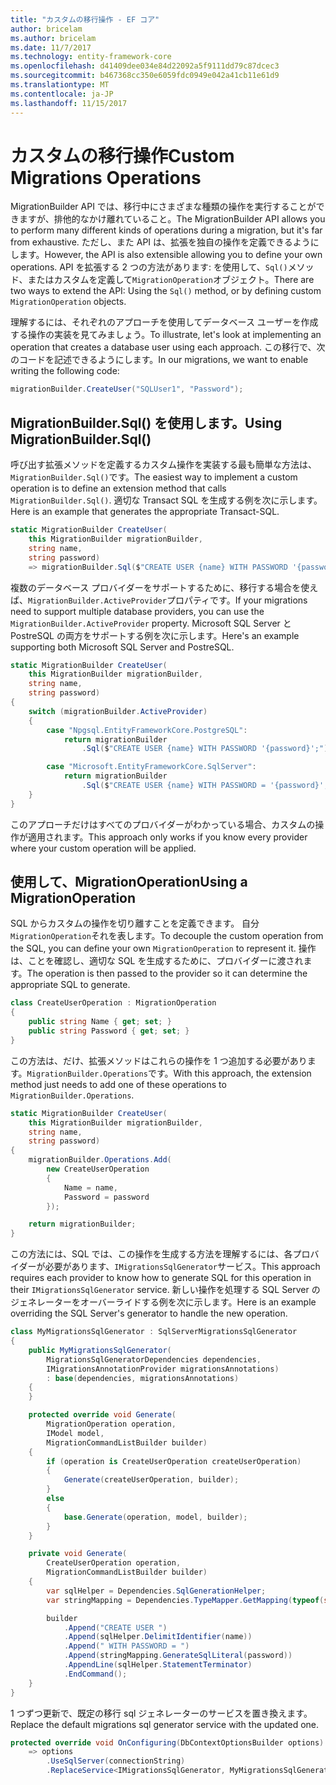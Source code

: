 ```yaml
---
title: "カスタムの移行操作 - EF コア"
author: bricelam
ms.author: bricelam
ms.date: 11/7/2017
ms.technology: entity-framework-core
ms.openlocfilehash: d41409dee034e84d22092a5f9111dd79c87dcec3
ms.sourcegitcommit: b467368cc350e6059fdc0949e042a41cb11e61d9
ms.translationtype: MT
ms.contentlocale: ja-JP
ms.lasthandoff: 11/15/2017
---
```

<a name="custom-migrations-operations"></a><span data-ttu-id="e79c4-102">カスタムの移行操作</span><span class="sxs-lookup"><span data-stu-id="e79c4-102">Custom Migrations Operations</span></span>
============================
<span data-ttu-id="e79c4-103">MigrationBuilder API では、移行中にさまざまな種類の操作を実行することができますが、排他的なかけ離れていること。</span><span class="sxs-lookup"><span data-stu-id="e79c4-103">The MigrationBuilder API allows you to perform many different kinds of operations during a migration, but it's far from exhaustive.</span></span> <span data-ttu-id="e79c4-104">ただし、また API は、拡張を独自の操作を定義できるようにします。</span><span class="sxs-lookup"><span data-stu-id="e79c4-104">However, the API is also extensible allowing you to define your own operations.</span></span> <span data-ttu-id="e79c4-105">API を拡張する 2 つの方法があります: を使用して、`Sql()`メソッド、またはカスタムを定義して`MigrationOperation`オブジェクト。</span><span class="sxs-lookup"><span data-stu-id="e79c4-105">There are two ways to extend the API: Using the `Sql()` method, or by defining custom `MigrationOperation` objects.</span></span>

<span data-ttu-id="e79c4-106">理解するには、それぞれのアプローチを使用してデータベース ユーザーを作成する操作の実装を見てみましょう。</span><span class="sxs-lookup"><span data-stu-id="e79c4-106">To illustrate, let's look at implementing an operation that creates a database user using each approach.</span></span> <span data-ttu-id="e79c4-107">この移行で、次のコードを記述できるようにします。</span><span class="sxs-lookup"><span data-stu-id="e79c4-107">In our migrations, we want to enable writing the following code:</span></span>

``` csharp
migrationBuilder.CreateUser("SQLUser1", "Password");
```

<a name="using-migrationbuildersql"></a><span data-ttu-id="e79c4-108">MigrationBuilder.Sql() を使用します。</span><span class="sxs-lookup"><span data-stu-id="e79c4-108">Using MigrationBuilder.Sql()</span></span>
----------------------------
<span data-ttu-id="e79c4-109">呼び出す拡張メソッドを定義するカスタム操作を実装する最も簡単な方法は、`MigrationBuilder.Sql()`です。</span><span class="sxs-lookup"><span data-stu-id="e79c4-109">The easiest way to implement a custom operation is to define an extension method that calls `MigrationBuilder.Sql()`.</span></span>
<span data-ttu-id="e79c4-110">適切な Transact SQL を生成する例を次に示します。</span><span class="sxs-lookup"><span data-stu-id="e79c4-110">Here is an example that generates the appropriate Transact-SQL.</span></span>

``` csharp
static MigrationBuilder CreateUser(
    this MigrationBuilder migrationBuilder,
    string name,
    string password)
    => migrationBuilder.Sql($"CREATE USER {name} WITH PASSWORD '{password}';");
```

<span data-ttu-id="e79c4-111">複数のデータベース プロバイダーをサポートするために、移行する場合を使えば、`MigrationBuilder.ActiveProvider`プロパティです。</span><span class="sxs-lookup"><span data-stu-id="e79c4-111">If your migrations need to support multiple database providers, you can use the `MigrationBuilder.ActiveProvider` property.</span></span> <span data-ttu-id="e79c4-112">Microsoft SQL Server と PostreSQL の両方をサポートする例を次に示します。</span><span class="sxs-lookup"><span data-stu-id="e79c4-112">Here's an example supporting both Microsoft SQL Server and PostreSQL.</span></span>

``` csharp
static MigrationBuilder CreateUser(
    this MigrationBuilder migrationBuilder,
    string name,
    string password)
{
    switch (migrationBuilder.ActiveProvider)
    {
        case "Npgsql.EntityFrameworkCore.PostgreSQL":
            return migrationBuilder
                .Sql($"CREATE USER {name} WITH PASSWORD '{password}';");

        case "Microsoft.EntityFrameworkCore.SqlServer":
            return migrationBuilder
                .Sql($"CREATE USER {name} WITH PASSWORD = '{password}';");
    }
}
```

<span data-ttu-id="e79c4-113">このアプローチだけはすべてのプロバイダーがわかっている場合、カスタムの操作が適用されます。</span><span class="sxs-lookup"><span data-stu-id="e79c4-113">This approach only works if you know every provider where your custom operation will be applied.</span></span>

<a name="using-a-migrationoperation"></a><span data-ttu-id="e79c4-114">使用して、MigrationOperation</span><span class="sxs-lookup"><span data-stu-id="e79c4-114">Using a MigrationOperation</span></span>
---------------------------
<span data-ttu-id="e79c4-115">SQL からカスタムの操作を切り離すことを定義できます。 自分`MigrationOperation`それを表します。</span><span class="sxs-lookup"><span data-stu-id="e79c4-115">To decouple the custom operation from the SQL, you can define your own `MigrationOperation` to represent it.</span></span> <span data-ttu-id="e79c4-116">操作は、ことを確認し、適切な SQL を生成するために、プロバイダーに渡されます。</span><span class="sxs-lookup"><span data-stu-id="e79c4-116">The operation is then passed to the provider so it can determine the appropriate SQL to generate.</span></span>

``` csharp
class CreateUserOperation : MigrationOperation
{
    public string Name { get; set; }
    public string Password { get; set; }
}
```

<span data-ttu-id="e79c4-117">この方法は、だけ、拡張メソッドはこれらの操作を 1 つ追加する必要があります。`MigrationBuilder.Operations`です。</span><span class="sxs-lookup"><span data-stu-id="e79c4-117">With this approach, the extension method just needs to add one of these operations to `MigrationBuilder.Operations`.</span></span>

``` csharp
static MigrationBuilder CreateUser(
    this MigrationBuilder migrationBuilder,
    string name,
    string password)
{
    migrationBuilder.Operations.Add(
        new CreateUserOperation
        {
            Name = name,
            Password = password
        });

    return migrationBuilder;
}
```

<span data-ttu-id="e79c4-118">この方法には、SQL では、この操作を生成する方法を理解するには、各プロバイダーが必要があります、`IMigrationsSqlGenerator`サービス。</span><span class="sxs-lookup"><span data-stu-id="e79c4-118">This approach requires each provider to know how to generate SQL for this operation in their `IMigrationsSqlGenerator` service.</span></span> <span data-ttu-id="e79c4-119">新しい操作を処理する SQL Server のジェネレーターをオーバーライドする例を次に示します。</span><span class="sxs-lookup"><span data-stu-id="e79c4-119">Here is an example overriding the SQL Server's generator to handle the new operation.</span></span>

``` csharp
class MyMigrationsSqlGenerator : SqlServerMigrationsSqlGenerator
{
    public MyMigrationsSqlGenerator(
        MigrationsSqlGeneratorDependencies dependencies,
        IMigrationsAnnotationProvider migrationsAnnotations)
        : base(dependencies, migrationsAnnotations)
    {
    }

    protected override void Generate(
        MigrationOperation operation,
        IModel model,
        MigrationCommandListBuilder builder)
    {
        if (operation is CreateUserOperation createUserOperation)
        {
            Generate(createUserOperation, builder);
        }
        else
        {
            base.Generate(operation, model, builder);
        }
    }

    private void Generate(
        CreateUserOperation operation,
        MigrationCommandListBuilder builder)
    {
        var sqlHelper = Dependencies.SqlGenerationHelper;
        var stringMapping = Dependencies.TypeMapper.GetMapping(typeof(string));

        builder
            .Append("CREATE USER ")
            .Append(sqlHelper.DelimitIdentifier(name))
            .Append(" WITH PASSWORD = ")
            .Append(stringMapping.GenerateSqlLiteral(password))
            .AppendLine(sqlHelper.StatementTerminator)
            .EndCommand();
    }
}
```

<span data-ttu-id="e79c4-120">1 つずつ更新で、既定の移行 sql ジェネレーターのサービスを置き換えます。</span><span class="sxs-lookup"><span data-stu-id="e79c4-120">Replace the default migrations sql generator service with the updated one.</span></span>

``` csharp
protected override void OnConfiguring(DbContextOptionsBuilder options)
    => options
        .UseSqlServer(connectionString)
        .ReplaceService<IMigrationsSqlGenerator, MyMigrationsSqlGenerator>();
```
